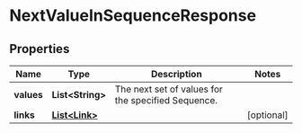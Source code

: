 

# NextValueInSequenceResponse


## Properties

Name | Type | Description | Notes
------------ | ------------- | ------------- | -------------
**values** | **List&lt;String&gt;** | The next set of values for the specified Sequence. | 
**links** | [**List&lt;Link&gt;**](Link.md) |  |  [optional]



